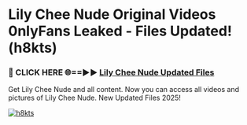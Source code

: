 # Lily Chee Nude Original Videos 0nlyFans Leaked - Files Updated! (h8kts)

<h3>🔴 CLICK HERE 🌐==►► <a href="https://tinyurl.com/5h6xmrr3" rel="nofollow">Lily Chee Nude Updated Files</a></h3>

Get Lily Chee Nude and all content. Now you can access all videos and pictures of Lily Chee Nude. New Updated Files 2025!

[![h8kts](https://i.imgur.com/KVD873Z.gif)](https://tinyurl.com/5h6xmrr3)
